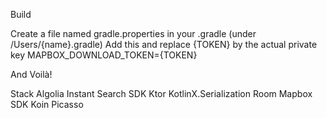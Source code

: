 Build

Create a file named gradle.properties in your .gradle (under /Users/{name}.gradle)
Add this and replace {TOKEN} by the actual private key MAPBOX_DOWNLOAD_TOKEN={TOKEN}

And Voilà!

Stack Algolia Instant Search SDK Ktor KotlinX.Serialization Room Mapbox SDK Koin Picasso